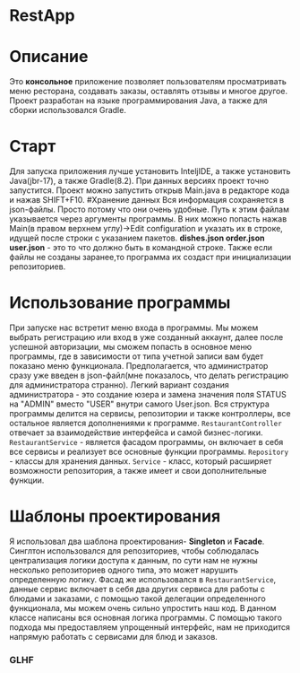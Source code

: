# RestApp

# Описание


Это **консольное** приложение позволяет пользователям просматривать меню ресторана, создавать заказы, оставлять отзывы и многое другое. Проект разработан на языке программирования Java, а также для сборки использовался Gradle. 

# Старт
Для запуска приложения лучше установить InteljIDE, а также установить Java(jbr-17), а также Gradle(8.2). При данных версиях проект точно запустится.
Проект можно запустить открыв Main.java в редакторе кода и нажав SHIFT+F10.
#Хранение данных
Вся информация сохраняется в json-файлы. Просто потому что они очень удобные. Путь к этим файлам указывается через аргументы программы. В них можно попасть нажав Main(в правом верхнем углу)->Edit configuration и указать их в строке, идущей после строки с указанием пакетов.
**dishes.json order.json user.json** - это то что должно быть в командной строке. Также если файлы не созданы заранее,то программа их создаст при инициализации репозиториев.
# Использование программы
При запуске нас встретит меню входа в программы. Мы можем выбрать регистрацию или вход в уже созданный аккаунт, далее после успешной авторизации, мы сможем попасть в основное меню программы, где в зависимости от типа учетной записи вам будет показано меню функционала.
Предполагается, что администратор сразу уже введен в json-файл(мне показалось, что делать регистрацию для администратора странно). Легкий вариант создания администратора - это создание юзера и замена значения поля STATUS на "ADMIN" вместо "USER" внутри самого User.json.
Вся структура программы делится на сервисы, репозитории и также контроллеры, все остальное является дополнениями к программе. `RestaurantController` отвечает за взаимодействие интерфейса и самой бизнес-логики. `RestaurantService` - является фасадом программы, он включает в себя все сервисы и реализует все основные функции программы. `Repository` - классы для хранения данных. `Service` - класс, который расширяет возможности репозитория, а также имеет и свои дополнительные функции.
# Шаблоны проектирования
Я использовал два шаблона проектирования- **Singleton** и **Facade**. Синглтон использовался для репозиториев, чтобы соблюдалась централизация логики доступа к данным, по сути нам не нужны несколько репозиториев одного типа, это может нарушить определенную логику.
Фасад же использовался в `RestaurantService`, данные сервис включает в себя два других сервиса для работы с блюдами и заказами, с помощью такой делегации определенного функционала, мы можем очень сильно упростить наш код. В данном классе написаны вся основная логика программы. С помощью такого подхода мы предоставляем упрощенный интерфейс, нам не приходится напрямую работать с сервисами для блюд и заказов.
### GLHF


